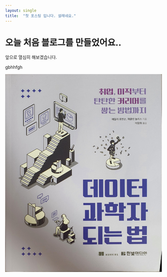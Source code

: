 ```yaml
---
layout: single
title:  "첫 포스팅 입니다. 설레네요."
---
```


# 오늘 처음 블로그를 만들었어요..

앞으로 열심히 해보겠습니다.



gbhhfgh

![KakaoTalk_20211231_002328493](../images/2021-12-30-first/KakaoTalk_20211231_002328493.jpg)

